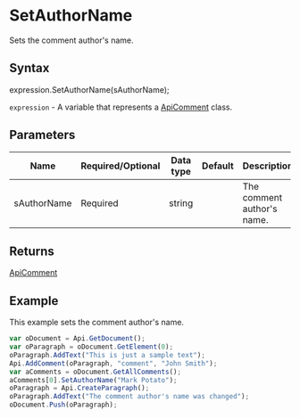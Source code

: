 # SetAuthorName

Sets the comment author's name.

## Syntax

expression.SetAuthorName(sAuthorName);

`expression` - A variable that represents a [ApiComment](../ApiComment.md) class.

## Parameters

| **Name** | **Required/Optional** | **Data type** | **Default** | **Description** |
| ------------- | ------------- | ------------- | ------------- | ------------- |
| sAuthorName | Required | string |  | The comment author's name. |

## Returns

[ApiComment](../../ApiComment/ApiComment.md)

## Example

This example sets the comment author's name.

```javascript
var oDocument = Api.GetDocument();
var oParagraph = oDocument.GetElement(0);
oParagraph.AddText("This is just a sample text");
Api.AddComment(oParagraph, "comment", "John Smith");
var aComments = oDocument.GetAllComments();
aComments[0].SetAuthorName("Mark Potato");
oParagraph = Api.CreateParagraph();
oParagraph.AddText("The comment author's name was changed");
oDocument.Push(oParagraph);
```
